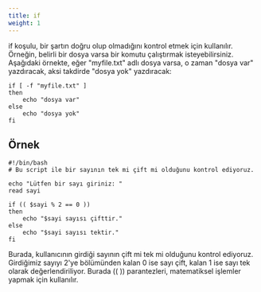 ```yaml
---
title: if
weight: 1
---
```


if koşulu, bir şartın doğru olup olmadığını kontrol etmek için kullanılır. Örneğin, belirli bir dosya varsa bir komutu çalıştırmak isteyebilirsiniz. Aşağıdaki örnekte, eğer "myfile.txt" adlı dosya varsa, o zaman "dosya var" yazdıracak, aksi takdirde "dosya yok" yazdıracak:

```tpl
if [ -f "myfile.txt" ]
then
    echo "dosya var"
else
    echo "dosya yok"
fi
```



## Örnek

```tpl
#!/bin/bash
# Bu script ile bir sayının tek mi çift mi olduğunu kontrol ediyoruz.

echo "Lütfen bir sayı giriniz: "
read sayi

if (( $sayi % 2 == 0 ))
then
    echo "$sayi sayısı çifttir."
else
    echo "$sayi sayısı tektir."
fi
```

Burada, kullanıcının girdiği sayının çift mi tek mi olduğunu kontrol ediyoruz. Girdiğimiz sayıyı 2'ye bölümünden kalan 0 ise sayı çift, kalan 1 ise sayı tek olarak değerlendiriliyor. Burada (( )) parantezleri, matematiksel işlemler yapmak için kullanılır.

